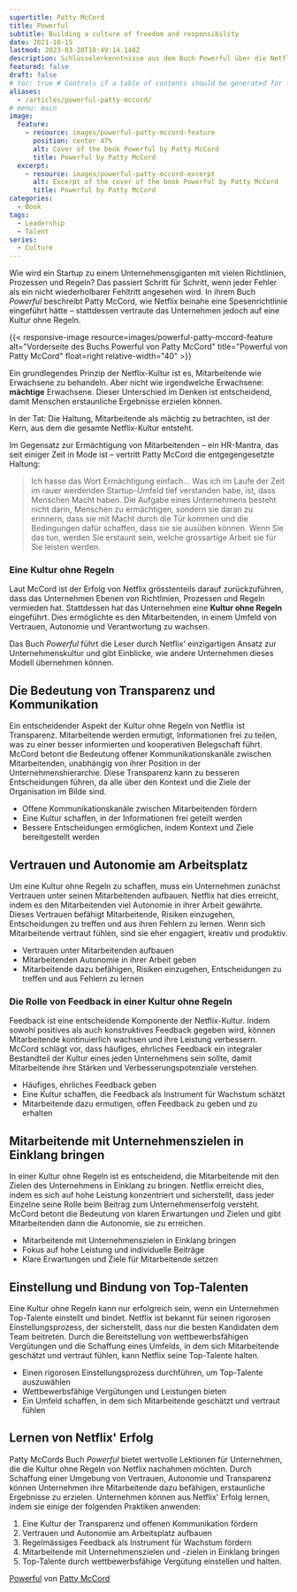 ```yaml
---
supertitle: Patty McCord
title: Powerful
subtitle: Building a culture of freedom and responsibility
date: 2021-10-15
lastmod: 2023-03-20T10:49:14.148Z
description: Schlüsselerkenntnisse aus dem Buch Powerful über die Netflix-Kultur aus Perspektive von Patty McCord, welche als Chief Talent Officer von Anfang an dabei war.
featured: false
draft: false
# toc: true # Controls if a table of contents should be generated for first-level links automatically.
aliases:
  - /articles/powerful-patty-mccord/
# menu: main
image:
  feature:
    - resource: images/powerful-patty-mccord-feature
      position: center 47%
      alt: Cover of the book Powerful by Patty McCord
      title: Powerful by Patty McCord
  excerpt:
    - resource: images/powerful-patty-mccord-excerpt
      alt: Excerpt of the cover of the book Powerful by Patty McCord
      title: Powerful by Patty McCord
categories:
  - Book
tags:
  - Leadership
  - Talent
series:
  - Culture
---
```


Wie wird ein Startup zu einem Unternehmensgiganten mit vielen Richtlinien, Prozessen und Regeln? Das passiert Schritt für Schritt, wenn jeder Fehler als ein nicht wiederholbarer Fehltritt angesehen wird. In ihrem Buch *Powerful* beschreibt Patty McCord, wie Netflix beinahe eine Spesenrichtlinie eingeführt hätte – stattdessen vertraute das Unternehmen jedoch auf eine Kultur ohne Regeln.

{{< responsive-image resource=images/powerful-patty-mccord-feature alt="Vorderseite des Buchs Powerful von Patty McCord" title="Powerful von Patty McCord" float=right relative-width="40" >}}

Ein grundlegendes Prinzip der Netflix-Kultur ist es, Mitarbeitende wie Erwachsene zu behandeln. Aber nicht wie irgendwelche Erwachsene: **mächtige** Erwachsene. Dieser Unterschied im Denken ist entscheidend, damit Menschen erstaunliche Ergebnisse erzielen können.

In der Tat: Die Haltung, Mitarbeitende als mächtig zu betrachten, ist der Kern, aus dem die gesamte Netflix-Kultur entsteht.

Im Gegensatz zur Ermächtigung von Mitarbeitenden – ein HR-Mantra, das seit einiger Zeit in Mode ist – vertritt Patty McCord die entgegengesetzte Haltung:

> Ich hasse das Wort Ermächtigung einfach...
> Was ich im Laufe der Zeit im rauer werdenden Startup-Umfeld tief verstanden habe, ist, dass Menschen Macht haben. Die Aufgabe eines Unternehmens besteht nicht darin, Menschen zu ermächtigen, sondern sie daran zu erinnern, dass sie mit Macht durch die Tür kommen und die Bedingungen dafür schaffen, dass sie sie ausüben können. Wenn Sie das tun, werden Sie erstaunt sein, welche grossartige Arbeit sie für Sie leisten werden.

### Eine Kultur ohne Regeln

Laut McCord ist der Erfolg von Netflix grösstenteils darauf zurückzuführen, dass das Unternehmen Ebenen von Richtlinien, Prozessen und Regeln vermieden hat. Stattdessen hat das Unternehmen eine **Kultur ohne Regeln** eingeführt. Dies ermöglichte es den Mitarbeitenden, in einem Umfeld von Vertrauen, Autonomie und Verantwortung zu wachsen.

Das Buch *Powerful* führt die Leser durch Netflix' einzigartigen Ansatz zur Unternehmenskultur und gibt Einblicke, wie andere Unternehmen dieses Modell übernehmen können.

## Die Bedeutung von Transparenz und Kommunikation

Ein entscheidender Aspekt der Kultur ohne Regeln von Netflix ist Transparenz. Mitarbeitende werden ermutigt, Informationen frei zu teilen, was zu einer besser informierten und kooperativen Belegschaft führt. McCord betont die Bedeutung offener Kommunikationskanäle zwischen Mitarbeitenden, unabhängig von ihrer Position in der Unternehmenshierarchie. Diese Transparenz kann zu besseren Entscheidungen führen, da alle über den Kontext und die Ziele der Organisation im Bilde sind.

* Offene Kommunikationskanäle zwischen Mitarbeitenden fördern
* Eine Kultur schaffen, in der Informationen frei geteilt werden
* Bessere Entscheidungen ermöglichen, indem Kontext und Ziele bereitgestellt werden

## Vertrauen und Autonomie am Arbeitsplatz

Um eine Kultur ohne Regeln zu schaffen, muss ein Unternehmen zunächst Vertrauen unter seinen Mitarbeitenden aufbauen. Netflix hat dies erreicht, indem es den Mitarbeitenden viel Autonomie in ihrer Arbeit gewährte. Dieses Vertrauen befähigt Mitarbeitende, Risiken einzugehen, Entscheidungen zu treffen und aus ihren Fehlern zu lernen. Wenn sich Mitarbeitende vertraut fühlen, sind sie eher engagiert, kreativ und produktiv.

* Vertrauen unter Mitarbeitenden aufbauen
* Mitarbeitenden Autonomie in ihrer Arbeit geben
* Mitarbeitende dazu befähigen, Risiken einzugehen, Entscheidungen zu treffen und aus Fehlern zu lernen

### Die Rolle von Feedback in einer Kultur ohne Regeln

Feedback ist eine entscheidende Komponente der Netflix-Kultur. Indem sowohl positives als auch konstruktives Feedback gegeben wird, können Mitarbeitende kontinuierlich wachsen und ihre Leistung verbessern. McCord schlägt vor, dass häufiges, ehrliches Feedback ein integraler Bestandteil der Kultur eines jeden Unternehmens sein sollte, damit Mitarbeitende ihre Stärken und Verbesserungspotenziale verstehen.

* Häufiges, ehrliches Feedback geben
* Eine Kultur schaffen, die Feedback als Instrument für Wachstum schätzt
* Mitarbeitende dazu ermutigen, offen Feedback zu geben und zu erhalten

## Mitarbeitende mit Unternehmenszielen in Einklang bringen

In einer Kultur ohne Regeln ist es entscheidend, die Mitarbeitende mit den Zielen des Unternehmens in Einklang zu bringen. Netflix erreicht dies, indem es sich auf hohe Leistung konzentriert und sicherstellt, dass jeder Einzelne seine Rolle beim Beitrag zum Unternehmenserfolg versteht. McCord betont die Bedeutung von klaren Erwartungen und Zielen und gibt Mitarbeitenden dann die Autonomie, sie zu erreichen.

* Mitarbeitende mit Unternehmenszielen in Einklang bringen
* Fokus auf hohe Leistung und individuelle Beiträge
* Klare Erwartungen und Ziele für Mitarbeitende setzen

## Einstellung und Bindung von Top-Talenten

Eine Kultur ohne Regeln kann nur erfolgreich sein, wenn ein Unternehmen Top-Talente einstellt und bindet. Netflix ist bekannt für seinen rigorosen Einstellungsprozess, der sicherstellt, dass nur die besten Kandidaten dem Team beitreten. Durch die Bereitstellung von wettbewerbsfähigen Vergütungen und die Schaffung eines Umfelds, in dem sich Mitarbeitende geschätzt und vertraut fühlen, kann Netflix seine Top-Talente halten.

* Einen rigorosen Einstellungsprozess durchführen, um Top-Talente auszuwählen
* Wettbewerbsfähige Vergütungen und Leistungen bieten
* Ein Umfeld schaffen, in dem sich Mitarbeitende geschätzt und vertraut fühlen

## Lernen von Netflix' Erfolg

Patty McCords Buch *Powerful* bietet wertvolle Lektionen für Unternehmen, die die Kultur ohne Regeln von Netflix nachahmen möchten. Durch Schaffung einer Umgebung von Vertrauen, Autonomie und Transparenz können Unternehmen ihre Mitarbeitende dazu befähigen, erstaunliche Ergebnisse zu erzielen. Unternehmen können aus Netflix' Erfolg lernen, indem sie einige der folgenden Praktiken anwenden:

1. Eine Kultur der Transparenz und offenen Kommunikation fördern
2. Vertrauen und Autonomie am Arbeitsplatz aufbauen
3. Regelmässiges Feedback als Instrument für Wachstum fördern
4. Mitarbeitende mit Unternehmenszielen und -zielen in Einklang bringen
5. Top-Talente durch wettbewerbsfähige Vergütung einstellen und halten.

[Powerful](https://www.amazon.com/gp/product/1939714095/ref=as_li_qf_asin_il_tl?ie=UTF8&tag=shzq-20&creative=9325&linkCode=as2&creativeASIN=1939714095&linkId=3ce451cff42bcc42556435240d94dc3c 'Affiliate-Link, um das Buch bei Amazon zu kaufen') von [Patty McCord](https://pattymccord.com 'Professionelle Website von Patty McCord')
